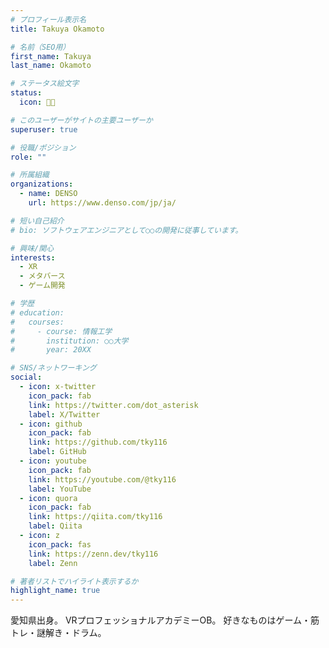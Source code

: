 ```yaml
---
# プロフィール表示名
title: Takuya Okamoto

# 名前（SEO用）
first_name: Takuya
last_name: Okamoto

# ステータス絵文字
status:
  icon: 👨‍💻

# このユーザーがサイトの主要ユーザーか
superuser: true

# 役職/ポジション
role: ""

# 所属組織
organizations:
  - name: DENSO
    url: https://www.denso.com/jp/ja/

# 短い自己紹介
# bio: ソフトウェアエンジニアとして○○の開発に従事しています。

# 興味/関心
interests:
  - XR
  - メタバース
  - ゲーム開発

# 学歴
# education:
#   courses:
#     - course: 情報工学
#       institution: ○○大学
#       year: 20XX

# SNS/ネットワーキング
social:
  - icon: x-twitter
    icon_pack: fab
    link: https://twitter.com/dot_asterisk
    label: X/Twitter
  - icon: github
    icon_pack: fab
    link: https://github.com/tky116
    label: GitHub
  - icon: youtube
    icon_pack: fab
    link: https://youtube.com/@tky116
    label: YouTube
  - icon: quora
    icon_pack: fab
    link: https://qiita.com/tky116
    label: Qiita
  - icon: z
    icon_pack: fas
    link: https://zenn.dev/tky116
    label: Zenn

# 著者リストでハイライト表示するか
highlight_name: true
---
```


愛知県出身。
VRプロフェッショナルアカデミーOB。
好きなものはゲーム・筋トレ・謎解き・ドラム。